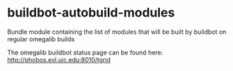 buildbot-autobuild-modules
==========================

Bundle module containing the list of modules that will be built by buildbot on regular omegalib builds

The omegalib buildbot status page can be found here: http://phobos.evl.uic.edu:8010/tgrid
